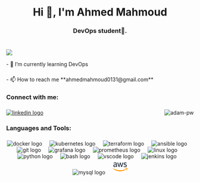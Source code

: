 <h1 align="center">Hi 👋, I'm Ahmed Mahmoud</h1>

###

<h3 align="center">DevOps student🌟.</h3>

###


<br>
<img align="left" src="https://visitor-badge.laobi.icu/badge?page_id=AhmedMahmoud113.AhmedMahmoud113&left_color=gray&right_color=aqua&left_text=Profile%20Views%20:-"  />
</br>

<p align="left">- 🌱 I’m currently learning DevOps</p>

###

<p align="left">- 📫 How to reach me **ahmedmahmoud0131@gmail.com**</p>

###

<h3 align="left">Connect with me:</h3>

###

<div align="right">
  <p><img align="right" src="https://github.com/Adam-pw/Adam-pw/blob/main/animation_500_kxa883sd.gif" alt="adam-pw" /></p>
</div>

###

<div align="left">
  <a href="https://www.linkedin.com/in/ahmed-mahmoud-03b938238/" target="_blank">
    <img src="https://img.shields.io/static/v1?message=LinkedIn&logo=linkedin&label=&color=0077B5&logoColor=white&labelColor=&style=for-the-badge" height="40" alt="linkedin logo"  />
  </a>
</div>

###

<h3 align="left">Languages and Tools:</h3>

###

<div align="center">
  <img src="https://cdn.jsdelivr.net/gh/devicons/devicon/icons/docker/docker-original.svg" height="40" alt="docker logo"  />
  <img width="12" />
  <img src="https://cdn.jsdelivr.net/gh/devicons/devicon/icons/kubernetes/kubernetes-plain.svg" height="40" alt="kubernetes logo"  />
  <img width="12" />
  <img src="https://cdn.jsdelivr.net/gh/devicons/devicon/icons/terraform/terraform-original.svg" height="40" alt="terraform logo"  />
  <img width="12" />
  <img src="https://cdn.jsdelivr.net/gh/devicons/devicon/icons/ansible/ansible-original.svg" height="40" alt="ansible logo"  />
  <img width="12" />
  <img src="https://cdn.jsdelivr.net/gh/devicons/devicon/icons/git/git-original.svg" height="40" alt="git logo"  />
  <img width="12" />
  <img src="https://cdn.jsdelivr.net/gh/devicons/devicon/icons/grafana/grafana-original.svg" height="40" alt="grafana logo"  />
  <img width="12" />
  <img src="https://cdn.jsdelivr.net/gh/devicons/devicon/icons/prometheus/prometheus-original.svg" height="40" alt="prometheus logo"  />
  <img width="12" />
  <img src="https://cdn.jsdelivr.net/gh/devicons/devicon/icons/linux/linux-original.svg" height="40" alt="linux logo"  />
  <img width="12" />
  <img src="https://cdn.jsdelivr.net/gh/devicons/devicon/icons/python/python-original.svg" height="40" alt="python logo"  />
  <img width="12" />
  <img src="https://cdn.jsdelivr.net/gh/devicons/devicon/icons/bash/bash-original.svg" height="40" alt="bash logo"  />
  <img width="12" />
  <img src="https://cdn.jsdelivr.net/gh/devicons/devicon/icons/vscode/vscode-original.svg" height="40" alt="vscode logo"  />
  <img width="12" />
  <img src="https://raw.githubusercontent.com/bwks/vendor-icons-svg/702f2ac88acc71759ce623bc5000a596195e9db3/jenkins.svg" height="40" alt="jenkins logo"  />
  <img width="12" />
  <img src="https://cdn.jsdelivr.net/gh/devicons/devicon/icons/mysql/mysql-original.svg" height="40" alt="mysql logo"  />
  <img width="12" />
  <img src="https://github.com/devicons/devicon/blob/v2.16.0/icons/amazonwebservices/amazonwebservices-original-wordmark.svg" height="40" alt="amazonwebservices logo"  />
</div>

###



###
